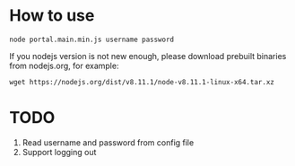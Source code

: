 How to use
======================

```
node portal.main.min.js username password
```

If you nodejs version is not new enough, please download prebuilt binaries from nodejs.org, for example:

```
wget https://nodejs.org/dist/v8.11.1/node-v8.11.1-linux-x64.tar.xz
```

TODO
======================
1. Read username and password from config file
3. Support logging out
